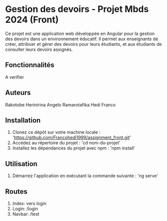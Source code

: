 # Gestion des devoirs - Projet Mbds 2024 (Front)
Ce projet est une application web développée en Angular pour la gestion des devoirs dans un environnement éducatif.
Il permet aux enseignants de créer, attribuer et gérer des devoirs pour leurs étudiants, et aux étudiants de consulter leurs devoirs assignés.

## Fonctionnalités
A verifier

## Auteurs
  Rakotobe Herinirina Angelo
  Ramarotafika Hedi Franco

## Installation
1. Clonez ce dépôt sur votre machine locale :
   'https://github.com/Francohedi1999/assignment_front.git'
2. Accédez au répertoire du projet :
   'cd nom-du-projet'
3. Installez les dépendances du projet avec npm :
   'npm install'

## Utilisation
1. Démarrez l'application en exécutant la commande suivante :
   'ng serve'

## Routes
1. Index: vers login 
2. Login: /login
3. Navbar: /test


